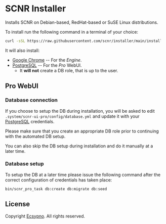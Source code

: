 # SCNR Installer

Installs SCNR on Debian-based, RedHat-based or SuSE Linux distributions.

To install run the following command in a terminal of your choice:

```bash
curl -sSL https://raw.githubusercontent.com/scnr/installer/main/install.sh > /tmp/i.sh && bash /tmp/i.sh
```

It will also install:
* [Google Chrome](https://www.google.com/chrome/) -- For the _Engine_.
* [PostgreSQL](https://www.postgresql.org/) -- For the _Pro_ WebUI.
    * It **will not** create a DB role, that is up to the user. 

## Pro WebUI

### Database connection

If you choose to setup the DB during installation, you will be asked to edit 
`.system/scnr-ui-pro/config/database.yml` and update
it with your [PostgreSQL](https://www.postgresql.org/) credentials.

Please make sure that you create an appropriate DB role prior to continuing with
the automated DB setup.

You can also skip the DB setup during installation and do it manually at a later time.

### Database setup

To setup the DB at a later time please issue the following command after the
correct configuration of credentials has taken place:

```
bin/scnr_pro_task db:create db:migrate db:seed
```


## License

Copyright [Ecsypno](https://ecsypno.com/). 
All rights reserved.
